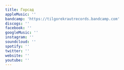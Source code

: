 ```yaml
---
title: Горсад
appleMusic: ''
bandcamp: 'https://tilgorekrautrecords.bandcamp.com'
discogs: ''
facebook: ''
googleMusic: ''
instagram: ''
soundcloud: ''
spotify: ''
twitter: ''
website: ''
youtube: ''
---
```

